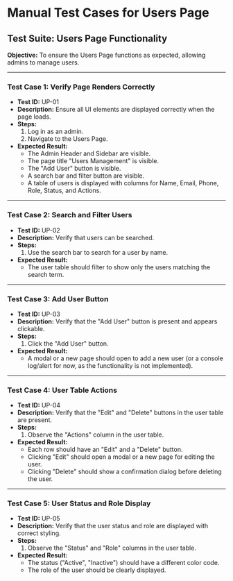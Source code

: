 
# Manual Test Cases for Users Page

## Test Suite: Users Page Functionality

**Objective:** To ensure the Users Page functions as expected, allowing admins to manage users.

---

### **Test Case 1: Verify Page Renders Correctly**

-   **Test ID:** UP-01
-   **Description:** Ensure all UI elements are displayed correctly when the page loads.
-   **Steps:**
    1.  Log in as an admin.
    2.  Navigate to the Users Page.
-   **Expected Result:**
    -   The Admin Header and Sidebar are visible.
    -   The page title "Users Management" is visible.
    -   The "Add User" button is visible.
    -   A search bar and filter button are visible.
    -   A table of users is displayed with columns for Name, Email, Phone, Role, Status, and Actions.

---

### **Test Case 2: Search and Filter Users**

-   **Test ID:** UP-02
-   **Description:** Verify that users can be searched.
-   **Steps:**
    1.  Use the search bar to search for a user by name.
-   **Expected Result:**
    -   The user table should filter to show only the users matching the search term.

---

### **Test Case 3: Add User Button**

-   **Test ID:** UP-03
-   **Description:** Verify that the "Add User" button is present and appears clickable.
-   **Steps:**
    1.  Click the "Add User" button.
-   **Expected Result:**
    -   A modal or a new page should open to add a new user (or a console log/alert for now, as the functionality is not implemented).

---

### **Test Case 4: User Table Actions**

-   **Test ID:** UP-04
-   **Description:** Verify that the "Edit" and "Delete" buttons in the user table are present.
-   **Steps:**
    1.  Observe the "Actions" column in the user table.
-   **Expected Result:**
    -   Each row should have an "Edit" and a "Delete" button.
    -   Clicking "Edit" should open a modal or a new page for editing the user.
    -   Clicking "Delete" should show a confirmation dialog before deleting the user.

---

### **Test Case 5: User Status and Role Display**

-   **Test ID:** UP-05
-   **Description:** Verify that the user status and role are displayed with correct styling.
-   **Steps:**
    1.  Observe the "Status" and "Role" columns in the user table.
-   **Expected Result:**
    -   The status ("Active", "Inactive") should have a different color code.
    -   The role of the user should be clearly displayed.
